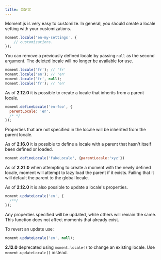 ```yaml
---
title: 自定义
---
```



Moment.js is very easy to customize. In general, you should create a locale setting with your customizations.

```javascript
moment.locale('en-my-settings', {
    // customizations.
});
```

You can remove a previously defined locale by passing `null` as the second argument.
The deleted locale will no longer be available for use.

```javascript
moment.locale('fr'); // 'fr'
moment.locale('en'); // 'en'
moment.locale('fr', null);
moment.locale('fr'); // 'en'
```

As of **2.12.0** it is possible to create a locale that inherits from a parent locale.

```javascript
moment.defineLocale('en-foo', {
  parentLocale: 'en',
  /* */
});
```
Properties that are not specified in the locale will be inherited from the parent locale.

As of **2.16.0** it is possible to define a locale with a parent that hasn't itself been defined or loaded.

```javascript
moment.defineLocale('fakeLocale', {parentLocale:'xyz'})
```

As of **2.21.0** when attempting to create a moment with the newly defined locale, moment will attempt to lazy load the parent if it exists. Failing that it will default the parent to the global locale.

As of **2.12.0** it is also possible to update a locale's properties.

```javascript
moment.updateLocale('en', {
  /**/
});
```

Any properties specified will be updated, while others will remain the same. This function does not affect moments that already exist.

To revert an update use:
```javascript
moment.updateLocale('en', null);
```

**2.12.0** deprecated using ``moment.locale()`` to change an existing locale. Use ``moment.updateLocale()`` instead.
